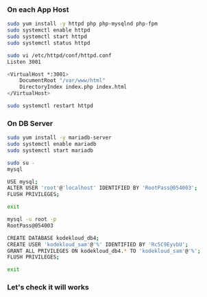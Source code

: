 ### On each App Host

```bash
sudo yum install -y httpd php php-mysqlnd php-fpm
sudo systemctl enable httpd
sudo systemctl start httpd
sudo systemctl status httpd
```

```bash
sudo vi /etc/httpd/conf/httpd.conf
Listen 3001
```

```bash
<VirtualHost *:3001>
    DocumentRoot "/var/www/html"
    DirectoryIndex index.php index.html
</VirtualHost>
```

```bash
sudo systemctl restart httpd
```

### On DB Server

```bash
sudo yum install -y mariadb-server
sudo systemctl enable mariadb
sudo systemctl start mariadb
```

```bash
sudo su -
mysql
```

```bash
USE mysql;
ALTER USER 'root'@'localhost' IDENTIFIED BY 'RootPass@054003';
FLUSH PRIVILEGES;
```

```bash
exit
```

```bash
mysql -u root -p
RootPass@054003
```

```bash
CREATE DATABASE kodekloud_db4;
CREATE USER 'kodekloud_sam'@'%' IDENTIFIED BY 'Rc5C9EyvbU';
GRANT ALL PRIVILEGES ON kodekloud_db4.* TO 'kodekloud_sam'@'%';
FLUSH PRIVILEGES;
```

```bash
exit
```

### Let's check it will works

